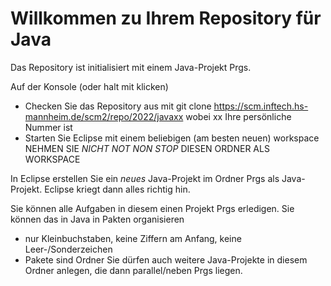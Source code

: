 Willkommen zu Ihrem Repository für Java
=======================================

Das Repository ist initialisiert mit einem Java-Projekt Prgs.

Auf der Konsole (oder halt mit klicken)
* Checken Sie das Repository aus mit
    git clone https://scm.inftech.hs-mannheim.de/scm2/repo/2022/javaxx
  wobei xx Ihre persönliche Nummer ist
* Starten Sie Eclipse mit einem beliebigen (am besten neuen) workspace
  NEHMEN SIE *NICHT* *NOT* *NON* *STOP* DIESEN ORDNER ALS WORKSPACE
  
In Eclipse erstellen Sie ein
  *neues* Java-Projekt im Ordner Prgs als Java-Projekt.
Eclipse kriegt dann alles richtig hin.

Sie können alle Aufgaben in diesem einen Projekt Prgs erledigen.
Sie können das in Java in Pakten organisieren
* nur Kleinbuchstaben, keine Ziffern am Anfang, keine Leer-/Sonderzeichen
* Pakete sind Ordner
Sie dürfen auch weitere Java-Projekte in diesem Ordner anlegen, die
dann parallel/neben Prgs liegen.

